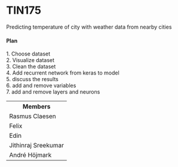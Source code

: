 # TIN175
Predicting temperature of city with weather data from nearby cities



<H4> Plan </H4>
1. Choose dataset <br>
2. Visualize dataset <br>
3. Clean the dataset <br>
4. Add recurrent network from keras to model <br>
5. discuss the results <br>
6. add and remove variables <br>
7. add and remove layers and neurons <br>




<table class="tg">
  <tr>
    <th class="tg-0lax"><span style="font-weight:bold">Members</span></th>
  </tr>
  <tr>
    <td class="tg-0lax">Rasmus Claesen</td>
  </tr>
  <tr>
    <td class="tg-0lax">Felix</td>
  </tr>
  <tr>
    <td class="tg-0lax">Edin</td>
  </tr>
  <tr>
    <td class="tg-0lax">Jithinraj Sreekumar</td>
  </tr>
  <tr>
    <td class="tg-0lax">André Höjmark</td>
  </tr>
</table>
